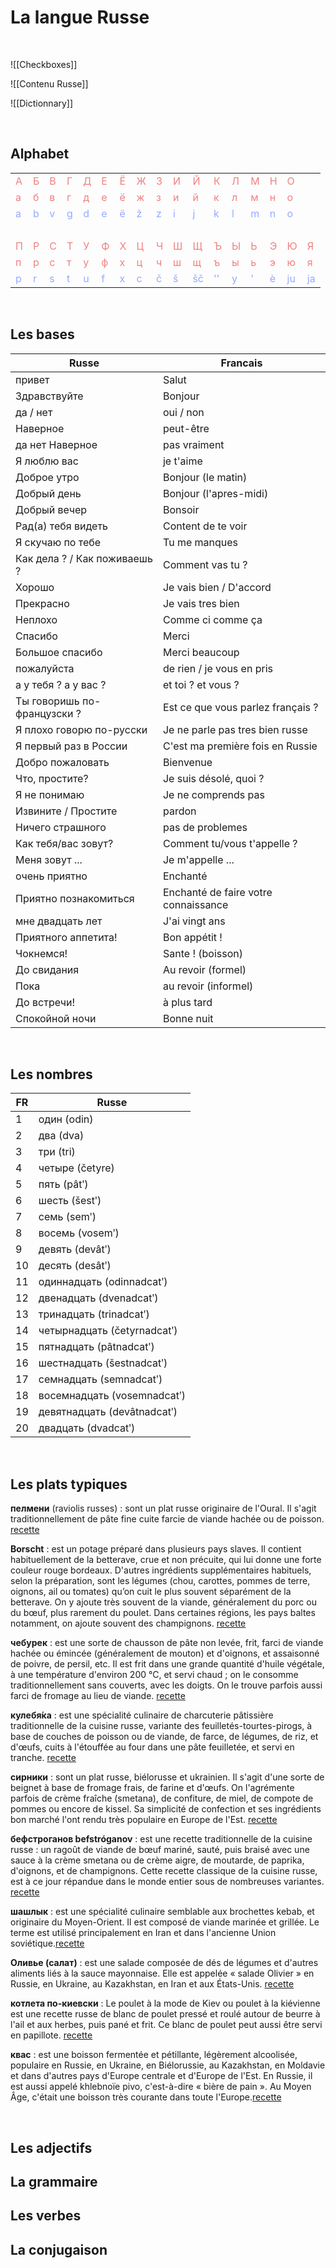 # La langue Russe
<br>

![[Checkboxes]]

![[Contenu Russe]]

![[Dictionnary]]


<br>

## Alphabet 

<table>
<tr>
<td style="color: #F08080">А</td>
<td style="color: #F08080">Б</td>
<td style="color: #F08080">В</td>
<td style="color: #F08080">Г</td>
<td style="color: #F08080">Д</td>
<td style="color: #F08080">Е</td>
<td style="color: #F08080">Ё</td>
<td style="color: #F08080">Ж</td>
<td style="color: #F08080">З</td>
<td style="color: #F08080">И</td>
<td style="color: #F08080">Й</td>
<td style="color: #F08080">К</td>
<td style="color: #F08080">Л</td>
<td style="color: #F08080">М</td>
<td style="color: #F08080">Н</td>
<td style="color: #F08080">О</td>
<td>&nbsp;</td>
</tr>
<tr>
<td style="color: #F08080">а</td>
<td style="color: #F08080">б</td>
<td style="color: #F08080">в</td>
<td style="color: #F08080">г</td>
<td style="color: #F08080">д</td>
<td style="color: #F08080">е</td>
<td style="color: #F08080">ё</td>
<td style="color: #F08080">ж</td>
<td style="color: #F08080">з</td>
<td style="color: #F08080">и</td>
<td style="color: #F08080">й</td>
<td style="color: #F08080">к</td>
<td style="color: #F08080">л</td>
<td style="color: #F08080">м</td>
<td style="color: #F08080">н</td>
<td style="color: #F08080">о</td>
<td>&nbsp;</td>
</tr>
<tr>
<td style="color: #96ABFF">a</td>
<td style="color: #96ABFF">b</td>
<td style="color: #96ABFF">v</td>
<td style="color: #96ABFF">g</td>
<td style="color: #96ABFF">d</td>
<td style="color: #96ABFF">e</td>
<td style="color: #96ABFF">ë</td>
<td style="color: #96ABFF">ž</td>
<td style="color: #96ABFF">z</td>
<td style="color: #96ABFF">i</td>
<td style="color: #96ABFF">j</td>
<td style="color: #96ABFF">k</td>
<td style="color: #96ABFF">l</td>
<td style="color: #96ABFF">m</td>
<td style="color: #96ABFF">n</td>
<td style="color: #96ABFF">o</td>
<td >&nbsp;</td>
</tr>
<tr>
<td colspan="17">&nbsp;</td>
</tr>
<tr>
<td style="color: #F08080">П</td>
<td style="color: #F08080">Р</td>
<td style="color: #F08080">С</td>
<td style="color: #F08080">Т</td>
<td style="color: #F08080">У</td>
<td style="color: #F08080">Ф</td>
<td style="color: #F08080">Х</td>
<td style="color: #F08080">Ц</td>
<td style="color: #F08080">Ч</td>
<td style="color: #F08080">Ш</td>
<td style="color: #F08080">Щ</td>
<td style="color: #F08080">Ъ</td>
<td style="color: #F08080">Ы</td>
<td style="color: #F08080">Ь</td>
<td style="color: #F08080">Э</td>
<td style="color: #F08080">Ю</td>
<td style="color: #F08080">Я</td>
</tr>
<tr>
<td style="color: #F08080">п</td>
<td style="color: #F08080">р</td>
<td style="color: #F08080">с</td>
<td style="color: #F08080">т</td>
<td style="color: #F08080">у</td>
<td style="color: #F08080">ф</td>
<td style="color: #F08080">х</td>
<td style="color: #F08080">ц</td>
<td style="color: #F08080">ч</td>
<td style="color: #F08080">ш</td>
<td style="color: #F08080">щ</td>
<td style="color: #F08080">ъ</td>
<td style="color: #F08080">ы</td>
<td style="color: #F08080">ь</td>
<td style="color: #F08080">э</td>
<td style="color: #F08080">ю</td>
<td style="color: #F08080">я</td>
</tr>
<tr>
<td style="color: #96ABFF">p</td>
<td style="color: #96ABFF">r</td>
<td style="color: #96ABFF">s</td>
<td style="color: #96ABFF">t</td>
<td style="color: #96ABFF">u</td>
<td style="color: #96ABFF">f</td>
<td style="color: #96ABFF">x</td>
<td style="color: #96ABFF">c</td>
<td style="color: #96ABFF">č</td>
<td style="color: #96ABFF">š</td>
<td style="color: #96ABFF">šč</td>
<td style="color: #96ABFF">''</td>
<td style="color: #96ABFF">y</td>
<td style="color: #96ABFF">'</td>
<td style="color: #96ABFF">è</td>
<td style="color: #96ABFF">ju</td>
<td style="color: #96ABFF">ja</td>
</tr>
</table>

<br>

## Les bases

Russe | Francais 
--- | ---
привет | Salut 
Здравствуйте | Bonjour 
да / нет | oui / non 
Наверное | peut-être 
да нет Наверное | pas vraiment 
Я люблю вас | je t'aime
Доброе утро | Bonjour (le matin)
Добрый день | Bonjour (l'apres-midi)
Добрый вечер | Bonsoir 
Рад(а) тебя видеть | Content de te voir 
Я скучаю по тебе | Tu me manques
Как дела ? / Как поживаешь ? | Comment vas tu ? 
Хорошо | Je vais bien / D'accord
Прекрасно | Je vais tres bien 
Неплохо | Comme ci comme ça
Спасибо | Merci 
Большое спасибо | Merci beaucoup 
пожалуйста | de rien / je vous en pris 
а у тебя ? a у вac ? | et toi ? et vous ? 
Ты говоришь по-французски ? | Est ce que vous parlez français ?
Я плохо говорю по-русски | Je ne parle pas tres bien russe
Я первый раз в России | C'est ma première fois en Russie
Добро пожаловать | Bienvenue
Что, простите? | Je suis désolé, quoi ?
Я не понимаю | Je ne comprends pas
Извините / Простите | pardon 
Ничего страшного | pas de problemes
Как тебя/вас зовут? | Comment tu/vous t'appelle ? 
Меня зовут ... | Je m'appelle ...
очень приятно | Enchanté 
Приятно познакомиться | Enchanté de faire votre connaissance
мне двадцать лет | J'ai vingt ans 
Приятного аппетита! | Bon appétit !
Чокнемся! | Sante ! (boisson)
До свидания | Au revoir (formel)
Пока | au revoir (informel)
До встречи! | à plus tard
Спокойной ночи | Bonne nuit

<br>
	
## Les nombres

FR | Russe
---| ---
1 | один (odin)
2 | двa (dva)
3 | три (tri)
4 | четыре (četyre)
5 | пять (pâtʹ)
6 |  шесть (šestʹ)
7 |  семь (semʹ)
8 | восемь (vosemʹ)
9 | девять (devâtʹ)
10 | десять (desâtʹ)
11 | одиннадцать (odinnadcatʹ)
12 | двенадцать (dvenadcatʹ)
13 | тринадцать (trinadcatʹ)
14 |  четырнадцать (četyrnadcatʹ)
15 | пятнадцать (pâtnadcatʹ)
16 | шестнадцать (šestnadcatʹ)
17 | семнадцать (semnadcatʹ)
18 | восемнадцать (vosemnadcatʹ)
19 | девятнадцать (devâtnadcatʹ)
20 | двадцать (dvadcatʹ)

<br>

## Les plats typiques

**пелмени** (raviolis russes) :  sont un plat russe originaire de l'Oural. Il s'agit traditionnellement de pâte fine cuite farcie de viande hachée ou de poisson. 
[recette](https://www.marmiton.org/recettes/recette_pelmeni-raviolis-russes_18900.aspx)

**Borscht** : est un potage préparé dans plusieurs pays slaves. Il contient habituellement de la betterave, crue et non précuite, qui lui donne une forte couleur rouge bordeaux. D'autres ingrédients supplémentaires habituels, selon la préparation, sont les légumes (chou, carottes, pommes de terre, oignons, ail ou tomates) qu’on cuit le plus souvent séparément de la betterave. On y ajoute très souvent de la viande, généralement du porc ou du bœuf, plus rarement du poulet. Dans certaines régions, les pays baltes notamment, on ajoute souvent des champignons. [recette](https://based.cooking/ukrainian-borscht)

**чебурек** : est une sorte de chausson de pâte non levée, frit, farci de viande hachée ou émincée (généralement de mouton) et d'oignons, et assaisonné de poivre, de persil, etc. Il est frit dans une grande quantité d'huile végétale, à une température d'environ 200 °C, et servi chaud ; on le consomme traditionnellement sans couverts, avec les doigts. On le trouve parfois aussi farci de fromage au lieu de viande. [recette](https://www.notparisienne.fr/plats/specialite-de-russie-chebureki/)

**кулебя́ка** : est une spécialité culinaire de charcuterie pâtissière traditionnelle de la cuisine russe, variante des feuilletés-tourtes-pirogs, à base de couches de poisson ou de viande, de farce, de légumes, de riz, et d'œufs, cuits à l'étouffée au four dans une pâte feuilletée, et servi en tranche. [recette](https://recommandons.fr/cuisine/kulebyaka-recettes-etape-par-etape-pour-faire-de.html)

**сирники** : sont un plat russe, biélorusse et ukrainien. Il s'agit d'une sorte de beignet à base de fromage frais, de farine et d'œufs. On l'agrémente parfois de crème fraîche (smetana), de confiture, de miel, de compote de pommes ou encore de kissel. Sa simplicité de confection et ses ingrédients bon marché l'ont rendu très populaire en Europe de l'Est. [recette](https://www.meilleurduchef.com/fr/recette/syrniki.html)

**бефстроганов befstróganov** : est une recette traditionnelle de la cuisine russe : un ragoût de viande de bœuf mariné, sauté, puis braisé avec une sauce à la crème smetana ou de crème aigre, de moutarde, de paprika, d'oignons, et de champignons. Cette recette classique de la cuisine russe, est à ce jour répandue dans le monde entier sous de nombreuses variantes. [recette](https://www.marmiton.org/recettes/recette_boeuf-stroganoff_28441.aspx)

**шашлык** : est une spécialité culinaire semblable aux brochettes kebab, et originaire du Moyen-Orient. Il est composé de viande marinée et grillée. Le terme est utilisé principalement en Iran et dans l'ancienne Union soviétique.[recette](https://www.cuisineaz.com/recettes/chachlik-a-la-russe-7563.aspx)

**Оливье (салат)** : est une salade composée de dés de légumes et d'autres aliments liés à la sauce mayonnaise. Elle est appelée « salade Olivier » en Russie, en Ukraine, au Kazakhstan, en Iran et aux États-Unis. [recette](https://www.marmiton.org/recettes/recette_salade-russe_31370.aspx)

**котлета по-киевски** : Le poulet à la mode de Kiev ou poulet à la kiévienne est une recette russe de blanc de poulet pressé et roulé autour de beurre à l'ail et aux herbes, puis pané et frit. Ce blanc de poulet peut aussi être servi en papillote. [recette](https://www.cuisineaz.com/recettes/poulet-a-la-kiev-42994.aspx)

**квас** : est une boisson fermentée et pétillante, légèrement alcoolisée, populaire en Russie, en Ukraine, en Biélorussie, au Kazakhstan, en Moldavie et dans d'autres pays d'Europe centrale et d'Europe de l'Est. En Russie, il est aussi appelé khlebnoïe pivo, c'est-à-dire « bière de pain ». Au Moyen Âge, c'était une boisson très courante dans toute l'Europe.[recette](https://practicalselfreliance.com/kvass-recipe/)

<br>

## Les adjectifs

## La grammaire 

## Les verbes

## La conjugaison

## 